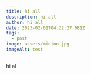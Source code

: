 ```yaml
---
title: hi all
description: hi all
author: hi all
date: 2023-02-01T04:22:27.681Z
tags:
  - post
image: assets/minion.jpg
imageAlt: test
---
```

h﻿i al